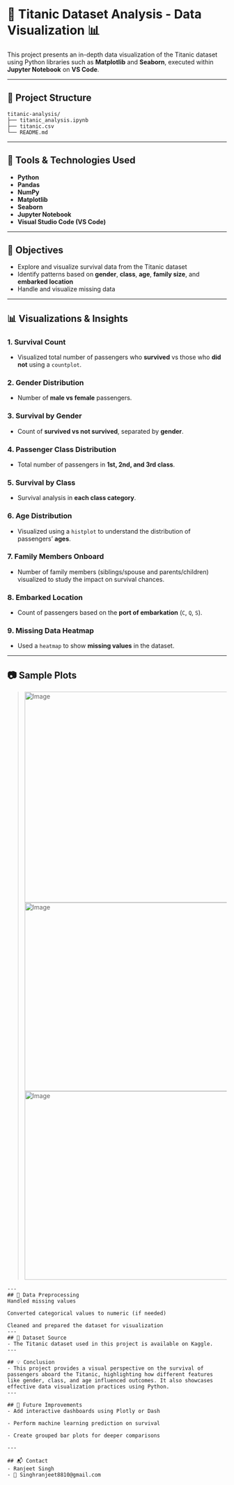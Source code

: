 # 🚢 Titanic Dataset Analysis - Data Visualization 📊

This project presents an in-depth data visualization of the Titanic dataset using Python libraries such as **Matplotlib** and **Seaborn**, executed within **Jupyter Notebook** on **VS Code**.

---

## 📁 Project Structure
```
titanic-analysis/
├── titanic_analysis.ipynb
├── titanic.csv
└── README.md
```

---

## 🧰 Tools & Technologies Used

- **Python**
- **Pandas**
- **NumPy**
- **Matplotlib**
- **Seaborn**
- **Jupyter Notebook**
- **Visual Studio Code (VS Code)**

---

## 📌 Objectives

- Explore and visualize survival data from the Titanic dataset
- Identify patterns based on **gender**, **class**, **age**, **family size**, and **embarked location**
- Handle and visualize missing data

---

## 📊 Visualizations & Insights

### 1. **Survival Count**
- Visualized total number of passengers who **survived** vs those who **did not** using a `countplot`.

### 2. **Gender Distribution**
- Number of **male vs female** passengers.

### 3. **Survival by Gender**
- Count of **survived vs not survived**, separated by **gender**.

### 4. **Passenger Class Distribution**
- Total number of passengers in **1st, 2nd, and 3rd class**.

### 5. **Survival by Class**
- Survival analysis in **each class category**.

### 6. **Age Distribution**
- Visualized using a `histplot` to understand the distribution of passengers’ **ages**.

### 7. **Family Members Onboard**
- Number of family members (siblings/spouse and parents/children) visualized to study the impact on survival chances.

### 8. **Embarked Location**
- Count of passengers based on the **port of embarkation** (`C`, `Q`, `S`).

### 9. **Missing Data Heatmap**
- Used a `heatmap` to show **missing values** in the dataset.

---

## 📷 Sample Plots

> <img width="515" height="483" alt="Image" src="https://github.com/user-attachments/assets/14b3b99a-7aae-44ff-b443-f1e17cbf8981" />
> <img width="568" height="432" alt="Image" src="https://github.com/user-attachments/assets/bbf6ba39-c0c8-42cd-ae21-a39cfcc9d893" />
> <img width="560" height="432" alt="Image" src="https://github.com/user-attachments/assets/48e2a5aa-208a-4d49-8ba8-fd76bdd96634" />
```
---
## 🧼 Data Preprocessing
Handled missing values

Converted categorical values to numeric (if needed)

Cleaned and prepared the dataset for visualization
---
## 📁 Dataset Source
- The Titanic dataset used in this project is available on Kaggle.
---

## 💡 Conclusion
- This project provides a visual perspective on the survival of passengers aboard the Titanic, highlighting how different features like gender, class, and age influenced outcomes. It also showcases effective data visualization practices using Python.
---

## 🚀 Future Improvements
- Add interactive dashboards using Plotly or Dash

- Perform machine learning prediction on survival

- Create grouped bar plots for deeper comparisons

---

## 📬 Contact
- Ranjeet Singh
- 📧 Singhranjeet8810@gmail.com
